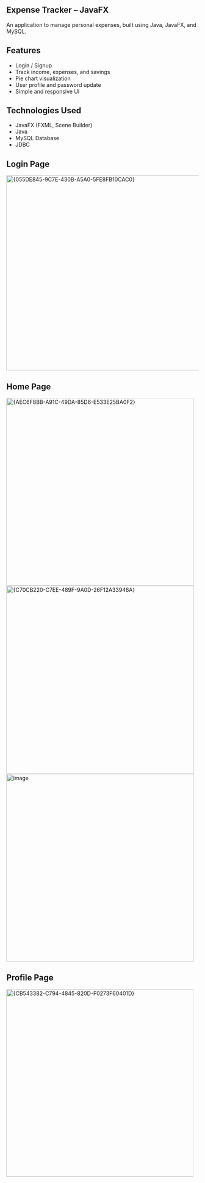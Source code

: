 ## Expense Tracker – JavaFX

An application to manage personal expenses, built using Java, JavaFX, and MySQL.

## Features

- Login / Signup
- Track income, expenses, and savings
- Pie chart visualization
- User profile and password update
- Simple and responsive UI

## Technologies Used

- JavaFX (FXML, Scene Builder)
- Java
- MySQL Database
- JDBC

## Login Page
<img width="510" alt="{055DE845-9C7E-430B-A5A0-5FE8FB10CAC0}" src="https://github.com/user-attachments/assets/97a1c6c9-bf70-4fb3-83ce-215d917a4a07" />

## Home Page
<img width="491" alt="{AEC6F8BB-A91C-49DA-85D6-E533E25BA0F2}" src="https://github.com/user-attachments/assets/aa60947d-b2ed-44c5-a898-668fecd3c3ec" />   

<img width="492" alt="{C70CB220-C7EE-489F-9A0D-26F12A33946A}" src="https://github.com/user-attachments/assets/23cabc92-1f3c-4ec7-9a50-85741025a78a" />    

<img width="491" alt="image" src="https://github.com/user-attachments/assets/7de8370e-e89a-4f54-8bae-3c163a06d842" />

## Profile Page
<img width="490" alt="{CB543382-C794-4845-820D-F0273F60401D}" src="https://github.com/user-attachments/assets/801f5da2-6430-4339-9516-6ae5255da8a1" />

